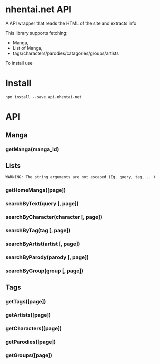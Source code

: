 # nhentai.net API
A API wrapper that reads the HTML of the site and extracts info

This library supports fetching:
- Manga, 
- List of Manga, 
- tags/characters/parodies/catagories/groups/artists

To install use  

# Install
``` npm install --save api-nhentai-net ```

# API

## Manga
### getManga(manga_id)

## Lists
``` WARNING: The string arguments are not escaped (Eg. query, tag, ...) ```  
  
### getHomeManga([page])
### searchByText(query [, page])
### searchByCharacter(character [, page])
### searchByTag(tag [, page])
### searchByArtist(artist [, page])
### searchByParody(parody [, page])
### searchByGroup(group [, page])

## Tags
### getTags([page])
### getArtists([page])
### getCharacters([page])
### getParodies([page])
### getGroups([page])
